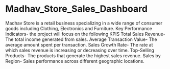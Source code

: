 # Madhav_Store_Sales_Dashboard
Madhav Store is a retail business specializing in a wide range of consumer goods including Clothing, Electronics and Furniture.
Key Performance Indicators- the project will focus on the following KPIS
Total Sales Revenue- The total income generated from sales.
Average Transaction Value- The average amount spent per transaction.
Sales Growth Rate- The rate at which sales revenue is increasing or decreasing over time.
Top-Selling Products- The products that generate the highest sales revenue.
Sales by Region- Sales performance across different geographic locations.
